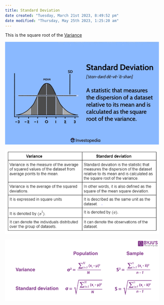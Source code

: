 ```yaml
---
title: Standard Deviation
date created: "Tuesday, March 21st 2023, 8:49:52 pm"
date modified: "Thursday, May 25th 2023, 1:25:20 am"
---
```


This is the square root of the [Variance](Variance.md)

![Standard-Deviation-ADD-SOURCE-e838b9dcfb89406e836ccad58278f4cd.jpg](Image%20Bank/Standard-Deviation-ADD-SOURCE-e838b9dcfb89406e836ccad58278f4cd.jpg)

![variance-and-standard-deviation-4-1651274333.jpg.png](Image%20Bank/variance-and-standard-deviation-4-1651274333.jpg.png)

![Variance-and-Standard-Deviation.png](Image%20Bank/Variance-and-Standard-Deviation.png)
